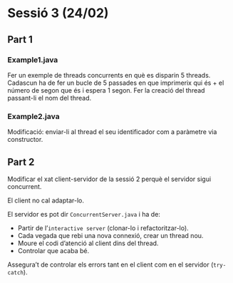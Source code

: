 # Sessió 3 (24/02)

## Part 1

### Example1.java
Fer un exemple de threads concurrents en què es disparin 5 threads.
Cadascun ha de fer un bucle de 5 passades en que imprimerix qui és + el número de segon que és i espera 1 segon.
Fer la creació del thread passant-li el nom del thread.

### Example2.java
Modificació: enviar-li al thread el seu identificador com a paràmetre via constructor.

## Part 2

Modificar el xat client-servidor de la sessió 2 perquè el servidor sigui concurrent.

El client no cal adaptar-lo.

El servidor es pot dir `ConcurrentServer.java` i ha de:
- Partir de l’`interactive server` (clonar-lo i refactoritzar-lo).
- Cada vegada que rebi una nova connexió, crear un thread nou.
- Moure el codi d’atenció al client dins del thread.
- Controlar que acaba bé.

Assegura’t de controlar els errors tant en el client com en el servidor (`try-catch`).
